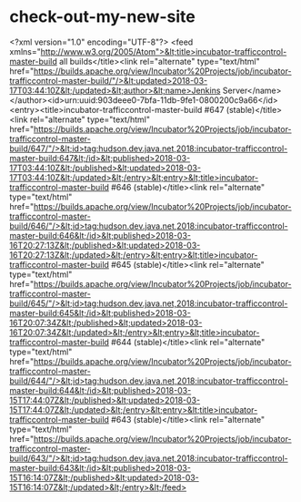 # check-out-my-new-site
&lt;?xml version="1.0" encoding="UTF-8"?>   &lt;feed xmlns="http://www.w3.org/2005/Atom">&lt;title>incubator-trafficcontrol-master-build all builds&lt;/title>&lt;link rel="alternate" type="text/html" href="https://builds.apache.org/view/Incubator%20Projects/job/incubator-trafficcontrol-master-build/"/>&lt;updated>2018-03-17T03:44:10Z&lt;/updated>&lt;author>&lt;name>Jenkins Server&lt;/name>&lt;/author>&lt;id>urn:uuid:903deee0-7bfa-11db-9fe1-0800200c9a66&lt;/id>&lt;entry>&lt;title>incubator-trafficcontrol-master-build #647 (stable)&lt;/title>&lt;link rel="alternate" type="text/html" href="https://builds.apache.org/view/Incubator%20Projects/job/incubator-trafficcontrol-master-build/647/"/>&lt;id>tag:hudson.dev.java.net,2018:incubator-trafficcontrol-master-build:647&lt;/id>&lt;published>2018-03-17T03:44:10Z&lt;/published>&lt;updated>2018-03-17T03:44:10Z&lt;/updated>&lt;/entry>&lt;entry>&lt;title>incubator-trafficcontrol-master-build #646 (stable)&lt;/title>&lt;link rel="alternate" type="text/html" href="https://builds.apache.org/view/Incubator%20Projects/job/incubator-trafficcontrol-master-build/646/"/>&lt;id>tag:hudson.dev.java.net,2018:incubator-trafficcontrol-master-build:646&lt;/id>&lt;published>2018-03-16T20:27:13Z&lt;/published>&lt;updated>2018-03-16T20:27:13Z&lt;/updated>&lt;/entry>&lt;entry>&lt;title>incubator-trafficcontrol-master-build #645 (stable)&lt;/title>&lt;link rel="alternate" type="text/html" href="https://builds.apache.org/view/Incubator%20Projects/job/incubator-trafficcontrol-master-build/645/"/>&lt;id>tag:hudson.dev.java.net,2018:incubator-trafficcontrol-master-build:645&lt;/id>&lt;published>2018-03-16T20:07:34Z&lt;/published>&lt;updated>2018-03-16T20:07:34Z&lt;/updated>&lt;/entry>&lt;entry>&lt;title>incubator-trafficcontrol-master-build #644 (stable)&lt;/title>&lt;link rel="alternate" type="text/html" href="https://builds.apache.org/view/Incubator%20Projects/job/incubator-trafficcontrol-master-build/644/"/>&lt;id>tag:hudson.dev.java.net,2018:incubator-trafficcontrol-master-build:644&lt;/id>&lt;published>2018-03-15T17:44:07Z&lt;/published>&lt;updated>2018-03-15T17:44:07Z&lt;/updated>&lt;/entry>&lt;entry>&lt;title>incubator-trafficcontrol-master-build #643 (stable)&lt;/title>&lt;link rel="alternate" type="text/html" href="https://builds.apache.org/view/Incubator%20Projects/job/incubator-trafficcontrol-master-build/643/"/>&lt;id>tag:hudson.dev.java.net,2018:incubator-trafficcontrol-master-build:643&lt;/id>&lt;published>2018-03-15T16:14:07Z&lt;/published>&lt;updated>2018-03-15T16:14:07Z&lt;/updated>&lt;/entry>&lt;/feed>
